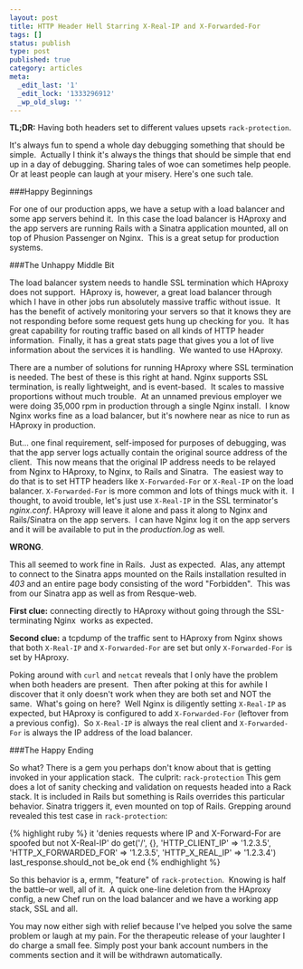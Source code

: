 ```yaml
---
layout: post
title: HTTP Header Hell Starring X-Real-IP and X-Forwarded-For
tags: []
status: publish
type: post
published: true
category: articles
meta:
  _edit_last: '1'
  _edit_lock: '1333296912'
  _wp_old_slug: ''
---
```

**TL;DR:** Having both headers set to different values upsets
`rack-protection`. 

It's always fun to spend a whole day debugging something that should
be simple.  Actually I think it's always the things that should be
simple that end up in a day of debugging. Sharing tales of woe can
sometimes help people. Or at least people can laugh at your misery.
Here's one such tale.

###Happy Beginnings

For one of our production apps, we have a setup with a load balancer
and some app servers behind it.  In this case the load balancer is
HAproxy and the app servers are running Rails with a Sinatra
application mounted, all on top of Phusion Passenger on Nginx. 
This is a great setup for production systems.

###The Unhappy Middle Bit

The load balancer system needs to handle SSL termination which
HAproxy does not support.  HAproxy is, however, a great load balancer
through which I have in other jobs run absolutely massive traffic
without issue.  It has the benefit of actively monitoring your
servers so that it knows they are not responding before some request
gets hung up checking for you.  It has great capability for routing
traffic based on all kinds of HTTP header information.  Finally,
it has a great stats page that gives you a lot of live information
about the services it is handling.  We wanted to use HAproxy.

There are a number of solutions for running HAproxy where SSL
termination is needed. The best of these is this right at hand.
Nginx supports SSL termination, is really lightweight, and is
event-based.  It scales to massive proportions without much trouble. 
At an unnamed previous employer we were doing 35,000 rpm in production
through a single Nginx install.  I know Nginx works fine as a load
balancer, but it's nowhere near as nice to run as HAproxy in
production.

But... one final requirement, self-imposed for purposes of debugging,
was that the app server logs actually contain the original source
address of the client.  This now means that the original IP address
needs to be relayed from Nginx to HAproxy, to Nginx, to Rails and
Sinatra.  The easiest way to do that is to set HTTP headers like
`X-Forwarded-For` or `X-Real-IP` on the load balancer.
`X-Forwarded-For` is more common and lots of things muck
with it.  I thought, to avoid trouble, let's just use `X-Real-IP`
in the SSL terminator's *nginx.conf*. HAproxy will leave it
alone and pass it along to Nginx and Rails/Sinatra on the app
servers.  I can have Nginx log it on the app servers and it will
be available to put in the *production.log* as well.

**WRONG**.

This all seemed to work fine in Rails.  Just as expected.  Alas,
any attempt to connect to the Sinatra apps mounted on the Rails
installation resulted in *403* and an entire page body
consisting of the word "Forbidden".  This was from our Sinatra app
as well as from Resque-web.

**First clue:** connecting directly to HAproxy without going through
the SSL-terminating Nginx  works as expected.

**Second clue:** a tcpdump of the traffic sent to HAproxy
from Nginx shows that both `X-Real-IP` and `X-Forwarded-For`
are set but only `X-Forwarded-For` is set by HAproxy.

Poking around with `curl` and `netcat` reveals that
I only have the problem when both headers are present.  Then after
poking at this for awhile I discover that it only doesn't work when
they are both set and NOT the same.  What's going on here?  Well
Nginx is diligently setting `X-Real-IP` as expected, but
HAproxy is configured to add `X-Forwarded-For` (leftover
from a previous config).  So `X-Real-IP` is always the real
client and `X-Forwarded-For` is always the IP address of the
load balancer. 

###The Happy Ending

So what? There is a gem you perhaps don't know about that is getting
invoked in your application stack.  The culprit: `rack-protection`
This gem does a lot of sanity checking and validation on requests
headed into a Rack stack. It is included in Rails but something is
Rails overrides this particular behavior. Sinatra triggers it, even
mounted on top of Rails. Grepping around revealed this test case
in `rack-protection`:

{% highlight ruby %}
it 'denies requests where IP and X-Forward-For are spoofed but not X-Real-IP' do
  get('/', {},
    'HTTP_CLIENT_IP'       => '1.2.3.5',
    'HTTP_X_FORWARDED_FOR' => '1.2.3.5',
    'HTTP_X_REAL_IP'       => '1.2.3.4')
  last_response.should_not be_ok
end
{% endhighlight %}

So this behavior is a, ermm, "feature" of `rack-protection`.  Knowing
is half the battle–or well, all of it.  A quick one-line deletion
from the HAproxy config, a new Chef run on the load balancer and
we have a working app stack, SSL and all.

You may now either sigh with relief because I've helped you solve
the same problem or laugh at my pain. For the therapeutic release
of your laughter I do charge a small fee. Simply post your bank
account numbers in the comments section and it will be withdrawn
automatically.
